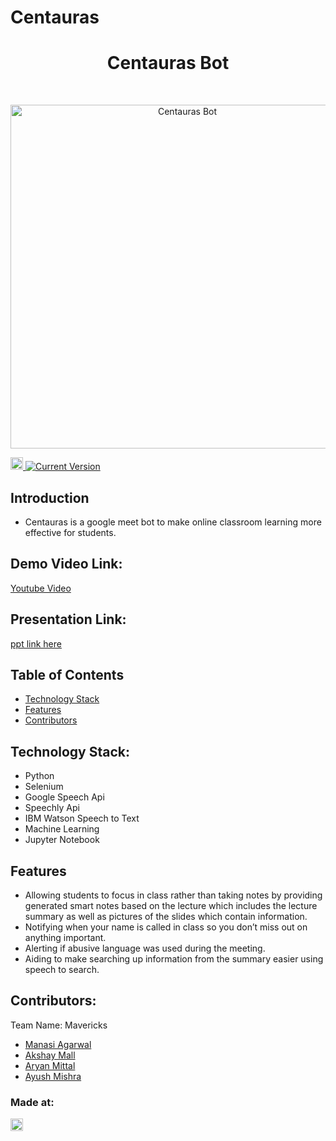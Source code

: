 # Centauras

<h1 align="center"> Centauras Bot </h1> <br>

<p align="center">
  <a href="https://github.com/The-Mavericks/Centauras-Bot">
    <img alt="Centauras Bot" src="https://github.com/The-Mavericks/Centauras-Bot/blob/main/images/giphy.gif" width="550">
  </a>
</p>
</p>

<a href="https://hack36.com"> <img src="http://bit.ly/BuiltAtHack36" height=20px> </a>[![Current Version](https://img.shields.io/badge/version-1.1-green.svg)](https://github.com/The-Mavericks/Centauras-Bot)<br>

## Introduction
* Centauras is a google meet bot to make online classroom learning more effective for students.
## Demo Video Link:
  <a href="">Youtube Video</a>
  
## Presentation Link:
  <a href="https://drive.google.com/file/d/10KRESXllG9wQYynJiOFDXr6GSygYSawl/view?usp=sharing"> ppt link here </a>

## Table of Contents

- [Technology Stack](#technology_stack)
- [Features](#features)
- [Contributors](#contributors)

## Technology Stack:

* Python
* Selenium
* Google Speech Api
* Speechly Api
* IBM Watson Speech to Text
* Machine Learning
* Jupyter Notebook

## Features

* Allowing students to focus in class rather than taking notes by providing generated
  smart notes based on the lecture which includes the lecture summary as well as
  pictures of the slides which contain information.
* Notifying when your name is called in class so you don’t miss out on anything
  important.
* Alerting if abusive language was used during the meeting.
* Aiding to make searching up information from the summary easier using speech to
  search.


## Contributors:

Team Name: Mavericks

* [Manasi Agarwal](https://github.com/manasi2905)
* [Akshay Mall](https://github.com/Infernalbronco)
* [Aryan Mittal](https://github.com/aryan-0077)
* [Ayush Mishra](https://github.com/vamk-18)

### Made at:
<a href="https://hack36.com"> <img src="http://bit.ly/BuiltAtHack36" height=20px> </a>
